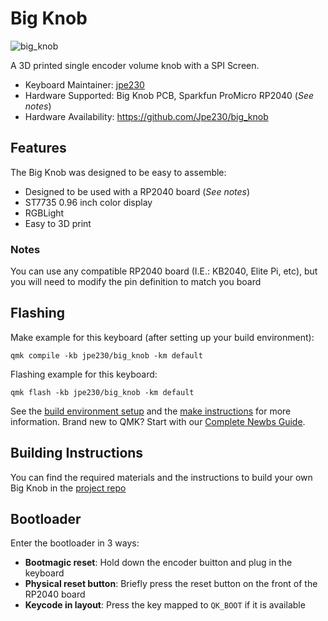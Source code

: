 # Big Knob

![big_knob](https://i.imgur.com/KLS0O7Zh.png)

A 3D printed single encoder volume knob with a SPI Screen.

* Keyboard Maintainer: [jpe230](https://github.com/jpe230)
* Hardware Supported: Big Knob PCB, Sparkfun ProMicro RP2040 (*See notes*)
* Hardware Availability: <https://github.com/Jpe230/big_knob>
## Features

The Big Knob was designed to be easy to assemble:
* Designed to be used with a RP2040 board (*See notes*)
* ST7735 0.96 inch color display
* RGBLight
* Easy to 3D print

### Notes
You can use any compatible RP2040 board (I.E.: KB2040, Elite Pi, etc), but you will need to modify the pin definition to match you board

## Flashing

Make example for this keyboard (after setting up your build environment):

    qmk compile -kb jpe230/big_knob -km default

Flashing example for this keyboard:

    qmk flash -kb jpe230/big_knob -km default

See the [build environment setup](https://docs.qmk.fm/#/getting_started_build_tools) and the [make instructions](https://docs.qmk.fm/#/getting_started_make_guide) for more information. Brand new to QMK? Start with our [Complete Newbs Guide](https://docs.qmk.fm/#/newbs).

## Building Instructions

You can find the required materials and the instructions to build your own Big Knob in the [project repo](https://github.com/Jpe230/big_knob)

## Bootloader

Enter the bootloader in 3 ways:

* **Bootmagic reset**: Hold down the encoder buitton and plug in the keyboard
* **Physical reset button**: Briefly press the reset button on the front of the RP2040 board
* **Keycode in layout**: Press the key mapped to `QK_BOOT` if it is available
